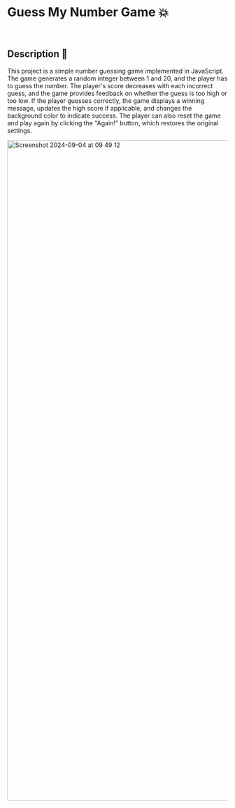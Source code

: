 # Guess My Number Game 💥

<br />

## Description 💬

This project is a simple number guessing game implemented in JavaScript. The game generates a random integer between 1 and 20, and the player has to guess the number. The player's score decreases with each incorrect guess, and the game provides feedback on whether the guess is too high or too low. If the player guesses correctly, the game displays a winning message, updates the high score if applicable, and changes the background color to indicate success. The player can also reset the game and play again by clicking the "Again!" button, which restores the original settings.

<img width="1509" alt="Screenshot 2024-09-04 at 09 49 12" src="https://github.com/user-attachments/assets/8b7699c8-eaf1-48b7-ae01-07e36c5392cb">
